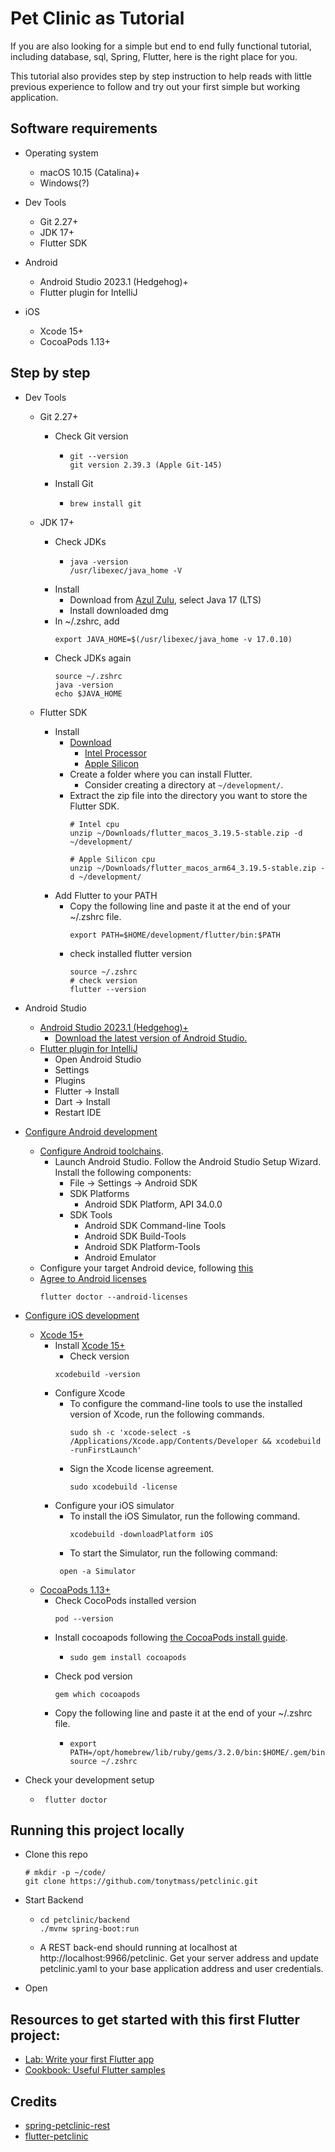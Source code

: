 # Pet Clinic as Tutorial

If you are also looking for a simple but end to end fully functional tutorial, including database, sql, Spring, Flutter, here is the right place for you. 

This tutorial also provides step by step instruction to help reads with little previous experience to follow and try out your first simple but working application. 

## Software requirements

- Operating system
  - macOS 10.15 (Catalina)+
  - Windows(?)

- Dev Tools 
  - Git 2.27+
  - JDK 17+
  - Flutter SDK
  
- Android
  - Android Studio 2023.1 (Hedgehog)+
  - Flutter plugin for IntelliJ

- iOS
  - Xcode 15+
  - CocoaPods 1.13+

## Step by step

- Dev Tools
  - Git 2.27+
    - Check Git version
      - ```
        git --version
        git version 2.39.3 (Apple Git-145)
        ```
    - Install Git
      - ```
        brew install git
        ```
  - JDK 17+
    - Check JDKs
      - ```
        java -version
        /usr/libexec/java_home -V
        ```
    - Install
      - Download from [Azul Zulu](https://www.azul.com/downloads/?package=jdk#zulu), select Java 17 (LTS)
      - Install downloaded dmg
    - In ~/.zshrc, add
      ```
      export JAVA_HOME=$(/usr/libexec/java_home -v 17.0.10)
      ```
    - Check JDKs again
      ```
      source ~/.zshrc
      java -version
      echo $JAVA_HOME
      ```

  - Flutter SDK
    - Install
      - [Download](https://docs.flutter.dev/get-started/install/macos/mobile-ios?tab=download)
        - [Intel Processor](https://storage.googleapis.com/flutter_infra_release/releases/stable/macos/flutter_macos_3.19.5-stable.zip)
        - [Apple Silicon](https://storage.googleapis.com/flutter_infra_release/releases/stable/macos/flutter_macos_arm64_3.19.5-stable.zip)
      - Create a folder where you can install Flutter.
        - Consider creating a directory at `~/development/`.
      - Extract the zip file into the directory you want to store the Flutter SDK.
        ```
        # Intel cpu
        unzip ~/Downloads/flutter_macos_3.19.5-stable.zip -d ~/development/
        
        # Apple Silicon cpu
        unzip ~/Downloads/flutter_macos_arm64_3.19.5-stable.zip -d ~/development/
        ```
    - Add Flutter to your PATH
      - Copy the following line and paste it at the end of your ~/.zshrc file. 
        ```
        export PATH=$HOME/development/flutter/bin:$PATH
        ```
      - check installed flutter version
        ```
        source ~/.zshrc
        # check version
        flutter --version
        ```

- Android Studio
  - [Android Studio 2023.1 (Hedgehog)+](https://developer.android.com/studio/install)
    - [Download the latest version of Android Studio.](https://developer.android.com/studio)
  - [Flutter plugin for IntelliJ](https://plugins.jetbrains.com/plugin/9212-flutter)
    - Open Android Studio
    - Settings
    - Plugins
    - Flutter -> Install
    - Dart -> Install
    - Restart IDE

- [Configure Android development](https://docs.flutter.dev/get-started/install/macos/mobile-android#configure-android-development)
  - [Configure Android toolchains](https://docs.flutter.dev/get-started/install/macos/mobile-android?tab=later-start#configure-the-android-toolchain-in-android-studio). 
    - Launch Android Studio.  Follow the Android Studio Setup Wizard. Install the following components:
      - File -> Settings -> Android SDK
      - SDK Platforms
        - Android SDK Platform, API 34.0.0
      - SDK Tools
        - Android SDK Command-line Tools
        - Android SDK Build-Tools
        - Android SDK Platform-Tools
        - Android Emulator
  - Configure your target Android device, following [this](https://docs.flutter.dev/get-started/install/macos/mobile-android#set-up-the-android-emulator)
  - [Agree to Android licenses](https://docs.flutter.dev/get-started/install/macos/mobile-android#agree-to-android-licenses)
    ```
    flutter doctor --android-licenses
    ```
- [Configure iOS development](https://docs.flutter.dev/get-started/install/macos/mobile-ios#configure-ios-development)
  - [Xcode 15+](https://developer.apple.com/xcode/)
    - Install [Xcode 15+](https://developer.apple.com/xcode/)
      - Check version
      ```
      xcodebuild -version
      ```
    - Configure Xcode
      - To configure the command-line tools to use the installed version of Xcode, run the following commands.
        ```
        sudo sh -c 'xcode-select -s /Applications/Xcode.app/Contents/Developer && xcodebuild -runFirstLaunch'
        ```
      - Sign the Xcode license agreement.
        ```
        sudo xcodebuild -license
        ```
    - Configure your iOS simulator
      - To install the iOS Simulator, run the following command.
        ```
        xcodebuild -downloadPlatform iOS
        ```
      - To start the Simulator, run the following command:
      ```
       open -a Simulator
      ```
  - [CocoaPods 1.13+](https://guides.cocoapods.org/using/getting-started.html#installation)
    - Check CocoPods installed version
      ```
      pod --version
      ```
    - Install cocoapods following [the CocoaPods install guide](https://guides.cocoapods.org/using/getting-started.html#installation).
      - ```
        sudo gem install cocoapods
        ```
    - Check pod version
      ```
      gem which cocoapods
      ```
    - Copy the following line and paste it at the end of your ~/.zshrc file.
      - ```
        export PATH=/opt/homebrew/lib/ruby/gems/3.2.0/bin:$HOME/.gem/bin:$PATH
        source ~/.zshrc
        ```

- Check your development setup
  - ```
     flutter doctor

    ```
## Running this project locally

- Clone this repo
  ```
  # mkdir -p ~/code/
  git clone https://github.com/tonytmass/petclinic.git
  ```

- Start Backend
  - ```
    cd petclinic/backend
    ./mvnw spring-boot:run
    ```
  - A REST back-end should running at localhost at http://localhost:9966/petclinic.
    Get your server address and update petclinic.yaml to your base application address and user credentials.
- Open 

## Resources to get started with this first Flutter project:
- [Lab: Write your first Flutter app](https://flutter.dev/docs/get-started/codelab)
- [Cookbook: Useful Flutter samples](https://flutter.dev/docs/cookbook)

## Credits
- [spring-petclinic-rest](https://github.com/spring-petclinic/spring-petclinic-rest)
- [flutter-petclinic](https://github.com/lepidopterists/flutter-petclinic)